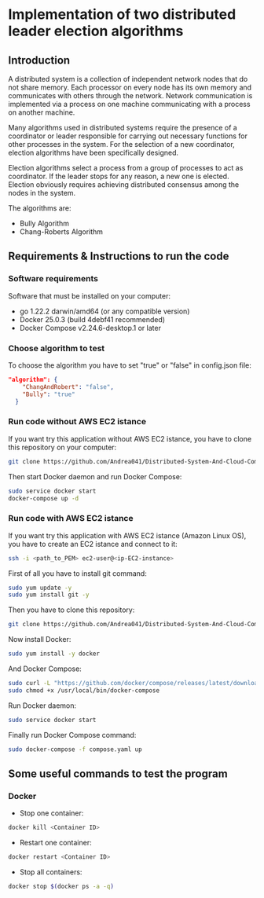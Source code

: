 # Implementation of two distributed leader election algorithms

## Introduction
A distributed system is a collection of independent network nodes that do not share memory. Each processor on every node has its own memory and communicates with others through the network. Network communication is implemented via a process on one machine communicating with a process on another machine.

Many algorithms used in distributed systems require the presence of a coordinator or leader responsible for carrying out necessary functions for other processes in the system. For the selection of a new coordinator, election algorithms have been specifically designed.

Election algorithms select a process from a group of processes to act as coordinator. If the leader stops for any reason, a new one is elected. Election obviously requires achieving distributed consensus among the nodes in the system.

The algorithms are:
- Bully Algorithm
- Chang-Roberts Algorithm

## Requirements & Instructions to run the code
### Software requirements
Software that must be installed on your computer:
- go 1.22.2 darwin/amd64 (or any compatible version)
- Docker 25.0.3 (build 4debf41 recommended)
- Docker Compose v2.24.6-desktop.1 or later

### Choose algorithm to test
To choose the algorithm you have to set "true" or "false" in config.json file:
```json
"algorithm": {
    "ChangAndRobert": "false",
    "Bully": "true"
  }
```


### Run code without AWS EC2 istance
If you want try this application without AWS EC2 istance, you have to clone this repository on your computer:
```bash
git clone https://github.com/Andrea041/Distributed-System-And-Cloud-Computing-Project
```
Then start Docker daemon and run Docker Compose:
```bash
sudo service docker start
docker-compose up -d
```

### Run code with AWS EC2 istance
If you want try this application with AWS EC2 istance (Amazon Linux OS), you have to create an EC2 istance and connect to it:
```bash
ssh -i <path_to_PEM> ec2-user@<ip-EC2-instance>
```
First of all you have to install git command:
```bash
sudo yum update -y
sudo yum install git -y
```
Then you have to clone this repository:
```bash
git clone https://github.com/Andrea041/Distributed-System-And-Cloud-Computing-Project
```
Now install Docker:
```bash
sudo yum install -y docker
```
And Docker Compose:
```bash
sudo curl -L "https://github.com/docker/compose/releases/latest/download/docker-compose-$(uname -s)-$(uname -m)" -o /usr/local/bin/docker-compose
sudo chmod +x /usr/local/bin/docker-compose
```
Run Docker daemon:
```bash
sudo service docker start
```
Finally run Docker Compose command:
```bash
sudo docker-compose -f compose.yaml up
```

## Some useful commands to test the program
### Docker
- Stop one container:
```bash
docker kill <Container ID>
```
- Restart one container:
```bash
docker restart <Container ID>
```
- Stop all containers:
```bash
docker stop $(docker ps -a -q)
```
